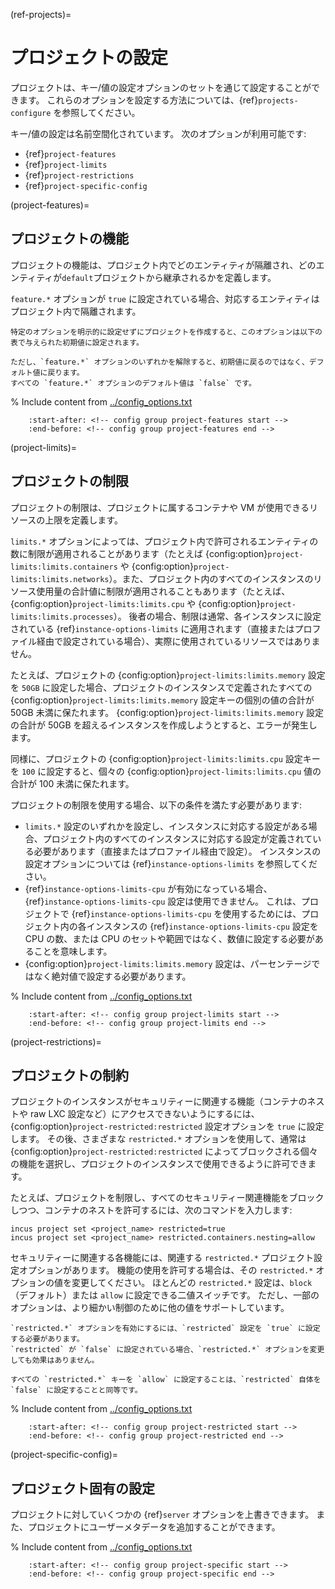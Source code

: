 (ref-projects)=
# プロジェクトの設定

プロジェクトは、キー/値の設定オプションのセットを通じて設定することができます。
これらのオプションを設定する方法については、{ref}`projects-configure` を参照してください。

キー/値の設定は名前空間化されています。
次のオプションが利用可能です:

- {ref}`project-features`
- {ref}`project-limits`
- {ref}`project-restrictions`
- {ref}`project-specific-config`

(project-features)=
## プロジェクトの機能

プロジェクトの機能は、プロジェクト内でどのエンティティが隔離され、どのエンティティが`default`プロジェクトから継承されるかを定義します。

`feature.*` オプションが `true` に設定されている場合、対応するエンティティはプロジェクト内で隔離されます。

```{note}
特定のオプションを明示的に設定せずにプロジェクトを作成すると、このオプションは以下の表で与えられた初期値に設定されます。

ただし、`feature.*` オプションのいずれかを解除すると、初期値に戻るのではなく、デフォルト値に戻ります。
すべての `feature.*` オプションのデフォルト値は `false` です。
```

% Include content from [../config_options.txt](../config_options.txt)
```{include} ../config_options.txt
    :start-after: <!-- config group project-features start -->
    :end-before: <!-- config group project-features end -->
```

(project-limits)=
## プロジェクトの制限

プロジェクトの制限は、プロジェクトに属するコンテナや VM が使用できるリソースの上限を定義します。

`limits.*` オプションによっては、プロジェクト内で許可されるエンティティの数に制限が適用されることがあります（たとえば {config:option}`project-limits:limits.containers` や {config:option}`project-limits:limits.networks`）。また、プロジェクト内のすべてのインスタンスのリソース使用量の合計値に制限が適用されることもあります（たとえば、 {config:option}`project-limits:limits.cpu` や {config:option}`project-limits:limits.processes`）。
後者の場合、制限は通常、各インスタンスに設定されている {ref}`instance-options-limits` に適用されます（直接またはプロファイル経由で設定されている場合）、実際に使用されているリソースではありません。

たとえば、プロジェクトの {config:option}`project-limits:limits.memory` 設定を `50GB` に設定した場合、プロジェクトのインスタンスで定義されたすべての {config:option}`project-limits:limits.memory` 設定キーの個別の値の合計が 50GB 未満に保たれます。
{config:option}`project-limits:limits.memory` 設定の合計が 50GB を超えるインスタンスを作成しようとすると、エラーが発生します。

同様に、プロジェクトの {config:option}`project-limits:limits.cpu` 設定キーを `100` に設定すると、個々の {config:option}`project-limits:limits.cpu` 値の合計が 100 未満に保たれます。

プロジェクトの制限を使用する場合、以下の条件を満たす必要があります:

- `limits.*` 設定のいずれかを設定し、インスタンスに対応する設定がある場合、プロジェクト内のすべてのインスタンスに対応する設定が定義されている必要があります（直接またはプロファイル経由で設定）。
  インスタンスの設定オプションについては {ref}`instance-options-limits` を参照してください。
- {ref}`instance-options-limits-cpu` が有効になっている場合、{ref}`instance-options-limits-cpu` 設定は使用できません。
  これは、プロジェクトで {ref}`instance-options-limits-cpu` を使用するためには、プロジェクト内の各インスタンスの {ref}`instance-options-limits-cpu` 設定を CPU の数、または CPU のセットや範囲ではなく、数値に設定する必要があることを意味します。
- {config:option}`project-limits:limits.memory` 設定は、パーセンテージではなく絶対値で設定する必要があります。

% Include content from [../config_options.txt](../config_options.txt)
```{include} ../config_options.txt
    :start-after: <!-- config group project-limits start -->
    :end-before: <!-- config group project-limits end -->
```

(project-restrictions)=
## プロジェクトの制約

プロジェクトのインスタンスがセキュリティーに関連する機能（コンテナのネストや raw LXC 設定など）にアクセスできないようにするには、{config:option}`project-restricted:restricted` 設定オプションを `true` に設定します。
その後、さまざまな `restricted.*` オプションを使用して、通常は {config:option}`project-restricted:restricted` によってブロックされる個々の機能を選択し、プロジェクトのインスタンスで使用できるように許可できます。

たとえば、プロジェクトを制限し、すべてのセキュリティー関連機能をブロックしつつ、コンテナのネストを許可するには、次のコマンドを入力します:

    incus project set <project_name> restricted=true
    incus project set <project_name> restricted.containers.nesting=allow

セキュリティーに関連する各機能には、関連する `restricted.*` プロジェクト設定オプションがあります。
機能の使用を許可する場合は、その `restricted.*` オプションの値を変更してください。
ほとんどの `restricted.*` 設定は、`block`（デフォルト）または `allow` に設定できる二値スイッチです。
ただし、一部のオプションは、より細かい制御のために他の値をサポートしています。

```{note}
`restricted.*` オプションを有効にするには、`restricted` 設定を `true` に設定する必要があります。
`restricted` が `false` に設定されている場合、`restricted.*` オプションを変更しても効果はありません。

すべての `restricted.*` キーを `allow` に設定することは、`restricted` 自体を `false` に設定することと同等です。
```

% Include content from [../config_options.txt](../config_options.txt)
```{include} ../config_options.txt
    :start-after: <!-- config group project-restricted start -->
    :end-before: <!-- config group project-restricted end -->
```

(project-specific-config)=
## プロジェクト固有の設定

プロジェクトに対していくつかの {ref}`server` オプションを上書きできます。
また、プロジェクトにユーザーメタデータを追加することができます。

% Include content from [../config_options.txt](../config_options.txt)
```{include} ../config_options.txt
    :start-after: <!-- config group project-specific start -->
    :end-before: <!-- config group project-specific end -->
```
